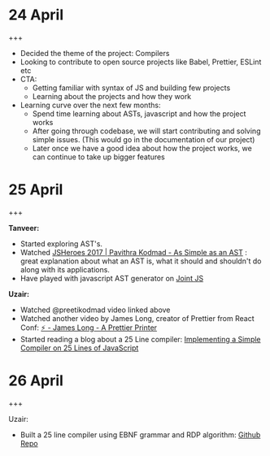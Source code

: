 # 24 April

+++

- Decided the theme of the project: Compilers
- Looking to contribute to open source projects like Babel, Prettier, ESLint etc
- CTA:
  - Getting familiar with syntax of JS and building few projects
  - Learning about the projects and how they work
- Learning curve over the next few months:
  -  Spend time learning about ASTs, javascript and how the project works
  - After going through codebase, we will start contributing and solving simple issues. (This would go in the documentation of our project)
  - Later once we have a good idea about how the project works, we can continue to take up bigger features

# 25 April

+++

**Tanveer:**
- Started exploring AST's.
- Watched [JSHeroes 2017 | Pavithra Kodmad - As Simple as an AST](https://www.youtube.com/watch?v=LRKlqR6KY_E) : great explanation about what an AST is, what it should and shouldn't do along with its applications.
- Have played with javascript AST generator on [Joint JS](https://resources.jointjs.com/demos/javascript-ast)

**Uzair:**
- Watched @preetikodmad video linked above
- Watched another video by James Long, creator of Prettier from React Conf: [⚡️ - James Long - A Prettier Printer](https://www.youtube.com/watch?v=hkfBvpEfWdA)
- Started reading a blog about a 25 Line compiler: [Implementing a Simple Compiler on 25 Lines of JavaScript](http://blog.mgechev.com/2017/09/16/developing-simple-interpreter-transpiler-compiler-tutorial/)

# 26 April

+++

Uzair:

- Built a 25 line compiler using EBNF grammar and RDP algorithm: [Github Repo](https://github.com/abiduzz420/js-25l-compiler)

